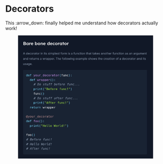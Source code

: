 # Decorators

This :arrow\_down: finally helped me understand how decorators actually work!

<figure><img src="../../.gitbook/assets/image (1) (1) (1).png" alt=""><figcaption></figcaption></figure>
